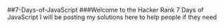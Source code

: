 ##7-Days-of-JavaScript
###Welcome to the Hacker Rank 7 Days of JavaScript I will be posting my solutions here to help people if they need